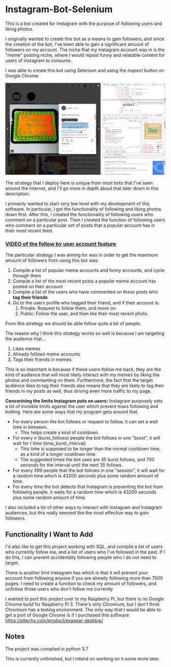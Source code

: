 # Instagram-Bot-Selenium

This is a bot created for Instagram with the purpose of following users and liking photos.

I originally wanted to create this bot as a means to gain followers, and since the creation of the bot, I've been able to gain a significant amount of followers on my account. The niche that my instagram account was in is the "meme" posting niche, where I would repost funny and relatable content for users of instagram to consume. 

I was able to create this bot using Selenium and using the *inspect* button on Google Chrome

<img src = "images/image1.png" width = "700">

The strategy that I deploy here is unique from most bots that I've seen around the internet, and I'll go more in depth about that later down in this description.

I primarily wanted to start very low level with my development of this software. In particular, I got the functionality of following and liking photos down first. After this, I created the functionality of following users who comment on a particular post. Then I created the function of following users who comment on a particular *set* of posts that a popular account has in their most recent feed. 

### **[VIDEO of the follow by user account feature](https://drive.google.com/file/d/1zNY-XZJz9Kr2QsLIVNsfhX0v7nMQ8jff/view?usp=sharing)**

The particular strategy I was aiming for was in order to get the maximum amount of followers from using this bot was:
1. Compile a list of popular meme accounts and funny accounts, and cycle through them
2. Compile a list of the most recent posts a popular meme account has posted on their account
3. Compile a list of the users who have commented on these posts who **tag their friends**
4. Go to the users profile who tagged their friend, and if their account is:
    1. Private: Request to follow them, and move on.
    2. Public: Follow the user, and then like their most recent photo.
    
From this strategy we should be able follow quite a bit of people. 

The reason why I think this strategy works so well is because I am targeting the audience that…
1. Likes memes
2. Already follows meme accounts
3. Tags their friends in memes

This is so important is because if these users follow me back, they are the kind of audience that will most likely interact with my memes by liking the photos and commenting on them. Furthermore, the fact that the target audience likes to tag their friends also means that they are likely to tag their friends in my posts as well, thus driving even more traffic to my page. 

**Concerining the limits Instagram puts on users:** Instagram purposely sets a lot of invisible limits against the user which prevent mass following and botting. Here are some ways that my program gets around that. 
* For every person the bot follows or request to follow, it can set a wait time in between.
    * This helps create a kind of cooldown.
* For every *n* (burst_follows) people the bot follows in one "burst", it will wait for *t* time (time_burst_interval)
    * This time is supposed to be longer than the normal cooldown time, as a kind of a longer cooldown time.
    * The suggested times the bot uses are 35 burst follows, and 700 seconds for the interval until the next 35 follows.
* For every 399 people that the bot follows in one "session", it will wait for a random time which is 43200 seconds plus some random amount of time.
* For every time the bot detects that Instagram is preventing the bot from following people, it waits for a random time which is 43200 seconds plus some random amount of time.

I also included a lot of other ways to interact with Instagram and Instagram audiences, but this really seemed like the most effective way to gain followers. 

## Functionality I Want to Add

I'd also like to get this project working with SQL, and compile a list of users who currently follow me, and a list of users who I've followed in the past. If I do this, I can prevent accidentally following people who I do not need to target. 

There is another limit Instagram has which is that it will prevent your account from following anyone if you are already following more than 7500 pages. I need to create a function to check my amount of followers, and unfollow those users who don't follow me currently

I wanted to port this project over to my Raspberry Pi, but there is no Google Chrome build for Raspberry Pi 3. There's only Chromium, but I don't think Chromium has a testing environment. The only way that I would be able to get a port of Google Chrome is if I purchased this software: https://eltechs.com/product/exagear-desktop/

## Notes

The project was compiled in python 3.7

This is currently unfinished, but I intend on working on it some more later. 

